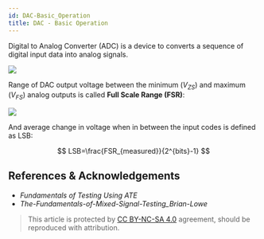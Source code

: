 ```yaml
---
id: DAC-Basic_Operation
title: DAC - Basic Operation
---
```


Digital to Analog Converter (ADC) is a device to converts a sequence of digital input data into analog signals.

![](https://cos.wiki-power.com/img/20221011141644.png)

Range of DAC output voltage between the minimum ($V_{ZS}$) and maximum ($V_{FS}$) analog outputs is called **Full Scale Range (FSR)**:

![](https://cos.wiki-power.com/img/20221011142249.png)

And average change in voltage when in between the input codes is defined as LSB:

$$
LSB=\frac{FSR_{measured}}{2^{bits}-1}
$$

## References & Acknowledgements

- *Fundamentals of Testing Using ATE*
- *The-Fundamentals-of-Mixed-Signal-Testing_Brian-Lowe*

> This article is protected by [CC BY-NC-SA 4.0](https://creativecommons.org/licenses/by/4.0/deed.en) agreement, should be reproduced with attribution.
